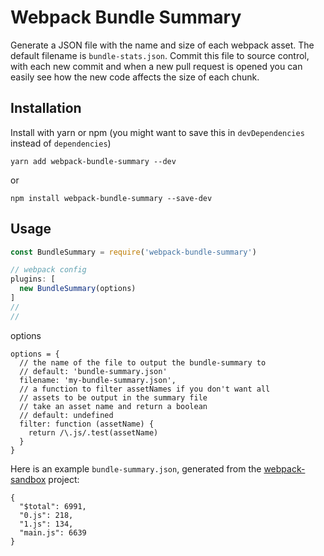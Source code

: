 # Webpack Bundle Summary

Generate a JSON file with the name and size of each webpack asset. The default
filename is `bundle-stats.json`. Commit this file to source control, with each
new commit and when a new pull request is opened you can easily see how the
new code affects the size of each chunk.

## Installation

Install with yarn or npm (you might want to save this in `devDependencies` instead of `dependencies`)

```
yarn add webpack-bundle-summary --dev
```

or

```
npm install webpack-bundle-summary --save-dev
```

## Usage

```javascript
const BundleSummary = require('webpack-bundle-summary')

// webpack config
plugins: [
  new BundleSummary(options)
]
//
//
```

options

```
options = {
  // the name of the file to output the bundle-summary to
  // default: 'bundle-summary.json'
  filename: 'my-bundle-summary.json',
  // a function to filter assetNames if you don't want all
  // assets to be output in the summary file
  // take an asset name and return a boolean
  // default: undefined
  filter: function (assetName) {
    return /\.js/.test(assetName)
  }
}
```

Here is an example `bundle-summary.json`, generated from the [webpack-sandbox](github.com/crowdcst/webpack-sandbox) project:

```
{
  "$total": 6991,
  "0.js": 218,
  "1.js": 134,
  "main.js": 6639
}
```
